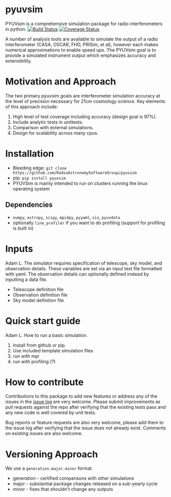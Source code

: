 # pyuvsim
PYUVsim is a comprehensive simulation package for radio interferometers in python.
[![Build Status](https://travis-ci.org/RadioAstronomySoftwareGroup/pyuvsim.svg?branch=master)](https://travis-ci.org/RadioAstronomySoftwareGroup/pyuvsim)
[![Coverage Status](https://coveralls.io/repos/github/RadioAstronomySoftwareGroup/pyuvsim/badge.svg?branch=master)](https://coveralls.io/github/RadioAstronomySoftwareGroup/pyuvsim?branch=master)


A number of analysis tools are available to simulate the output of a radio interferometer (CASA, OSCAR, FHD, PRISim, et al), however each makes numerical approximations to enable speed ups.  The PYUVsim goal is to provide a simulated instrument output which emphasizes accuracy and extensibility.

 # Motivation and Approach
The two primary pyuvsim goals are interferometer simulation accuracy at the level of precision necessary for 21cm cosmology science. Key elements of this approach include:
 1. High level of test coverage including accuracy (design goal is 97%).
 2. Include analytic tests in unittests.
 3. Comparison with external simulations.
 4. Design for scalability across many cpus.

 # Installation
 * Bleeding edge: `git clone https://github.com/RadioAstronomySoftwareGroup/pyuvsim`
 * pip: `pip install pyuvsim`
 * PYUVSim is mainly intended to run on clusters running the linux operating system

 ## Dependencies
  * `numpy`, `astropy`, `scipy`, `mpi4py`, `pyyaml`, `six`, `pyuvdata`
  * optionally `line_profiler` if you want to do profiling (support for profiling is built in)

 # Inputs
 Adam L.
 The simulator requires specification of telescope, sky model, and observation details. These variables are set via an input text file formatted with yaml.  The observation details can optionally defined instead by inputting a data file.
 * Telescope definition file
 * Observation definition file
 * Sky model definition file

 # Quick start guide
  Adam L.
 How to run a basic simulation.
1. Install from github or pip.
2. Use included template simulation files
3. run with mpi
4. run with profiling (?)


 # How to contribute
 Contributions to this package to add new features or address any of the
 issues in the [issue log](https://github.com/RadioAstronomySoftwareGroup/pyuvsim/issues) are very welcome.
 Please submit improvements as pull requests against the repo after verifying that
 the existing tests pass and any new code is well covered by unit tests.

 Bug reports or feature requests are also very welcome, please add them to the
 issue log after verifying that the issue does not already exist.
 Comments on existing issues are also welcome.

 # Versioning Approach
We use a `generation.major.minor` format.
 * generation - certified comparisons with other simulations
 * major - substantial package changes released on a sub-yearly cycle
 * minor - fixes that shouldn't change any outputs
